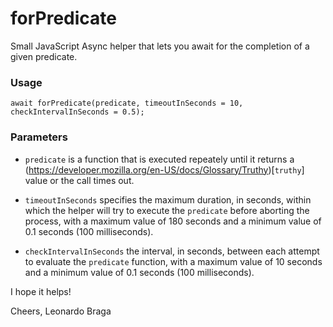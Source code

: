 # forPredicate

Small JavaScript Async helper that lets you await for the completion of a given predicate.

### Usage

```
await forPredicate(predicate, timeoutInSeconds = 10, checkIntervalInSeconds = 0.5);
```

### Parameters

- `predicate` is a function that is executed repeately until it returns a (https://developer.mozilla.org/en-US/docs/Glossary/Truthy)[`truthy`] value or the call times out. 

- `timeoutInSeconds` specifies the maximum duration, in seconds, within which the helper will try to execute the `predicate` before aborting the process, with a maximum value of 180 seconds and a minimum value of 0.1 seconds (100 milliseconds). 

- `checkIntervalInSeconds` the interval, in seconds, between each attempt to evaluate the `predicate` function, with a maximum value of 10 seconds and a minimum value of 0.1 seconds (100 milliseconds).

I hope it helps!

Cheers,
Leonardo Braga
